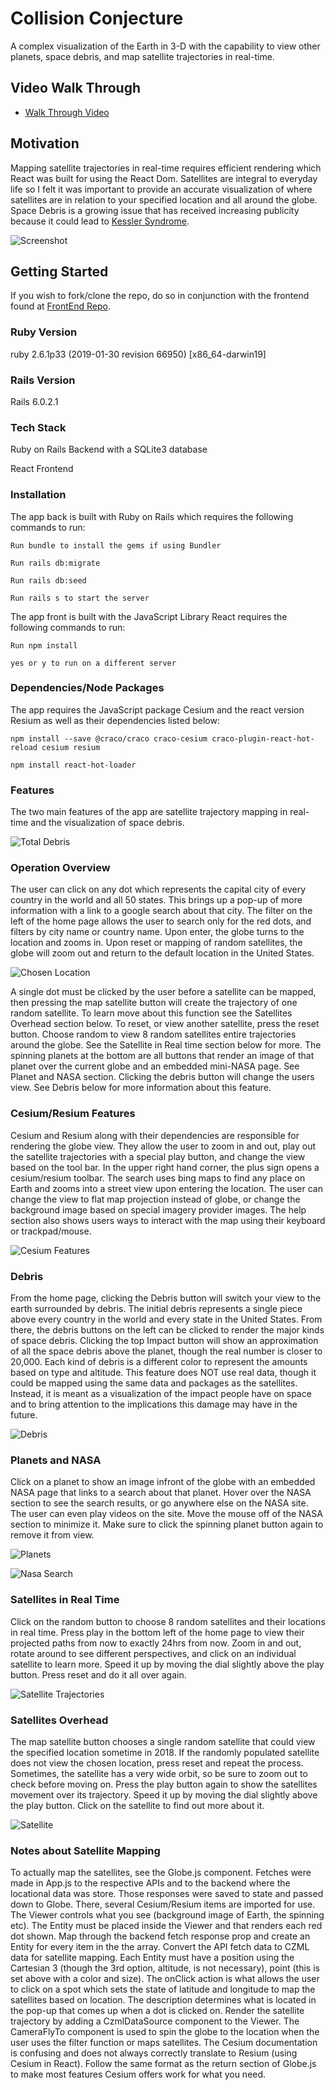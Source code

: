 # Collision Conjecture

A complex visualization of the Earth in 3-D with the capability to view other planets, space debris, and map satellite trajectories in real-time.  

## Video Walk Through

* [Walk Through Video](https://www.youtube.com/watch?v=_EJAylseR3s)

## Motivation

Mapping satellite trajectories in real-time requires efficient rendering which React was built for using the React Dom. Satellites are integral to everyday life so I felt it was important to provide an accurate visualization of where satellites are in relation to your specified location and all around the globe. Space Debris is a growing issue that has received increasing publicity because it could lead to [Kessler Syndrome](https://www.nasa.gov/centers/wstf/site_tour/remote_hypervelocity_test_laboratory/micrometeoroid_and_orbital_debris.html).  

![Screenshot](home.png)

## Getting Started

If you wish to fork/clone the repo, do so in conjunction with the frontend found at [FrontEnd Repo](https://github.com/miriamgrigsby/collision-conjecture-front). 

### Ruby Version 

ruby 2.6.1p33 (2019-01-30 revision 66950) [x86_64-darwin19]

### Rails Version

Rails 6.0.2.1

### Tech Stack

Ruby on Rails Backend with a SQLite3 database 

React Frontend 

### Installation

The app back is built with Ruby on Rails which requires the following commands to run: 

    Run bundle to install the gems if using Bundler
    
    Run rails db:migrate
    
    Run rails db:seed

    Run rails s to start the server
    
The app front is built with the JavaScript Library React requires the following commands to run: 
    
    Run npm install
    
    yes or y to run on a different server 
    
### Dependencies/Node Packages

The app requires the JavaScript package Cesium and the react version Resium as well as their dependencies listed below: 

    npm install --save @craco/craco craco-cesium craco-plugin-react-hot-reload cesium resium
    
    npm install react-hot-loader
    
### Features

The two main features of the app are satellite trajectory mapping in real-time and the visualization of space debris. 

![Total Debris](allDebris.png)

### Operation Overview

The user can click on any dot which represents the capital city of every country in the world and all 50 states. This brings up a pop-up of more information with a link to a google search about that city. The filter on the left of the home page allows the user to search only for the red dots, and filters by city name or country name. Upon enter, the globe turns to the location and zooms in. Upon reset or mapping of random satellites, the globe will zoom out and return to the default location in the United States. 

![Chosen Location](filter.png)

A single dot must be clicked by the user before a satellite can be mapped, then pressing the map satellite button will create the trajectory of one random satellite. To learn move about this function see the Satellites Overhead section below. To reset, or view another satellite, press the reset button. Choose random to view 8 random satellites entire trajectories around the globe. See the Satellite in Real time section below for more. The spinning planets at the bottom are all buttons that render an image of that planet over the current globe and an embedded mini-NASA page. See Planet and NASA section. Clicking the debris button will change the users view. See Debris below for more information about this feature. 

### Cesium/Resium Features

Cesium and Resium along with their dependencies are responsible for rendering the globe view. They allow the user to zoom in and out, play out the satellite trajectories with a special play button, and change the view based on the tool bar. In the upper right hand corner, the plus sign opens a cesium/resium toolbar. The search uses bing maps to find any place on Earth and zooms into a street view upon entering the location. The user can change the view to flat map projection instead of globe, or change the background image based on special imagery provider images. The help section also shows users ways to interact with the map using their keyboard or trackpad/mouse.

![Cesium Features](cesiumFeatures.png)

### Debris
    
From the home page, clicking the Debris button will switch your view to the earth surrounded by debris. The initial debris represents a single piece above every country in the world and every state in the United States. From there, the debris buttons on the left can be clicked to render the major kinds of space debris. Clicking the top Impact button will show an approximation of all the space debris above the planet, though the real number is closer to 20,000. Each kind of debris is a different color to represent the amounts based on type and altitude. This feature does NOT use real data, though it could be mapped using the same data and packages as the satellites. Instead, it is meant as a visualization of the impact people have on space and to bring attention to the implications this damage may have in the future. 

![Debris](debris.png)

### Planets and NASA

Click on a planet to show an image infront of the globe with an embedded NASA page that links to a search about that planet. Hover over the NASA section to see the search results, or go anywhere else on the NASA site. The user can even play videos on the site. Move the mouse off of the NASA section to minimize it. Make sure to click the spinning planet button again to remove it from view. 

![Planets](planets.png)

![Nasa Search](nasa.png)

### Satellites in Real Time

Click on the random button to choose 8 random satellites and their locations in real time. Press play in the bottom left of the home page to view their projected paths from now to exactly 24hrs from now. Zoom in and out, rotate around to see different perspectives, and click on an individual satellite to learn more. Speed it up by moving the dial slightly above the play button. Press reset and do it all over again. 

![Satellite Trajectories](allSatellites.png)

### Satellites Overhead

The map satellite button chooses a single random satellite that could view the specified location sometime in 2018. If the randomly populated satellite does not view the chosen location, press reset and repeat the process. Sometimes, the satellite has a very wide orbit, so be sure to zoom out to check before moving on. Press the play button again to show the satellites movement over its trajectory. Speed it up by moving the dial slightly above the play button. Click on the satellite to find out more about it. 

![Satellite](mapsatellite.png)

### Notes about Satellite Mapping

To actually map the satellites, see the Globe.js component. Fetches were made in App.js to the respective APIs and to the backend where the locational data was store. Those responses were saved to state and passed down to Globe. There, several Cesium/Resium items are imported for use. The Viewer controls what you see (background image of Earth, the spinning etc). The Entity must be placed inside the Viewer and that renders each red dot shown. Map through the backend fetch response prop and create an Entity for every item in the the array. Convert the API fetch data to CZML data for satellite mapping. Each Entity must have a position using the Cartesian 3 (though the 3rd option, altitude, is not necessary), point (this is set above with a color and size). The onClick action is what allows the user to click on a spot which sets the state of latitude and longitude to map the satellites based on location. The description determines what is located in the pop-up that comes up when a dot is clicked on. Render the satellite trajectory by adding a CzmlDataSource component to the Viewer. The CameraFlyTo component is used to spin the globe to the location when the user uses the filter function or maps satellites. The Cesium documentation is confusing and does not always correctly translate to Resium (using Cesium in React). Follow the same format as the return section of Globe.js to make most features Cesium offers work for what you need. 
